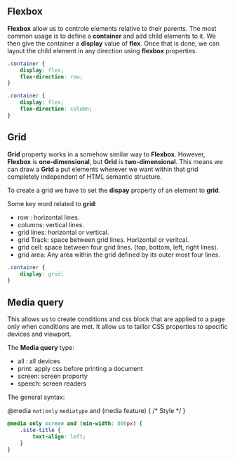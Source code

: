 Flexbox
-------
**Flexbox** allow us to controle elements relative to their parents. The most common usage is to define a **container** and add child elements to it. We then give the container a **display** value of **flex**. Once that is done, we can layout the child element in any direction using **flexbox** properties.

```css
.container {
    display: flex;
    flex-direction: row;
}

.container {
    display: flex;
    flex-direction: column;
}
```

Grid
----
**Grid** property works in a somehow similar way to **Flexbox**. However, **Flexbox** is **one-dimensional**, but **Grid** is **two-dimensional**. This means we can draw a **Grid** a put elements wherever we want within that grid completely independent of HTML semantic structure.

To create a grid we have to set the **dispay** property of an element to **grid**.

Some key word related to **grid**:
+ row : horizontal lines.
+ columns: vertical lines.
+ grid lines: horizontal or vertical.
+ grid Track: space between grid lines. Horizontal or veritcal.
+ grid cell: space between four grid lines. (top, bottom, left, right lines).
+ grid area: Any area within the grid defined by its outer most four lines.

```css
.container {
    display: grid;
}
```

Media query
-------------
This allows us to create conditions and css block that are applied to a page only when conditions are met.
It allow us to taillor CSS properties to specific devices and viewport.

The **Media query** type:

+ all : all devices
+ print: apply css before printing a document
+ screen: screen proporty
+ speech: screen readers

The general syntax:

@media `not|only` `mediatype` and (media feature) {
    /* Style */
}

```css
@media only screen and (min-width: 800px) {
    .site-title {
        text-align: left;
    }
}
```

